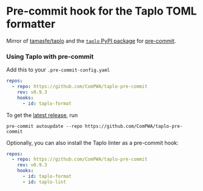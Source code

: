 # Pre-commit hook for the Taplo TOML formatter

Mirror of [tamasfe/taplo](https://github.com/tamasfe/taplo) and the [`taplo` PyPI package](https://pypi.org/project/taplo) for [pre-commit](https://pre-commit.com).

### Using Taplo with pre-commit

Add this to your `.pre-commit-config.yaml`

```yaml
repos:
  - repo: https://github.com/ComPWA/taplo-pre-commit
    rev: v0.9.3
    hooks:
      - id: taplo-format
```

To get the [latest release](https://github.com/ComPWA/taplo-pre-commit/releases), run

```shell
pre-commit autoupdate --repo https://github.com/ComPWA/taplo-pre-commit
```

Optionally, you can also install the Taplo linter as a pre-commit hook:

```yaml
repos:
  - repo: https://github.com/ComPWA/taplo-pre-commit
    rev: v0.9.3
    hooks:
      - id: taplo-format
      - id: taplo-lint
```
